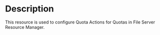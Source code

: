 # Description

This resource is used to configure Quota Actions for Quotas in File
Server Resource Manager.
